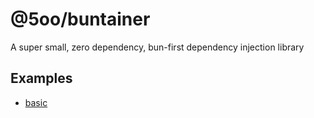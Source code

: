 # @5oo/buntainer

A super small, zero dependency, bun-first dependency injection library

## Examples

* [basic](./examples/basic.md)